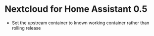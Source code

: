# Nextcloud for Home Assistant 0.5
- Set the upstream container to known working container rather than rolling release
